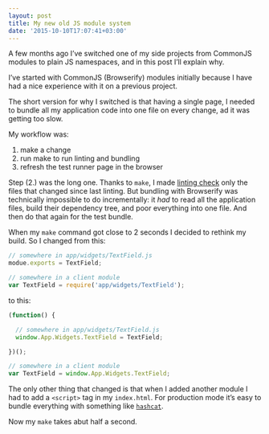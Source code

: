 ```yaml
---
layout: post
title: My new old JS module system
date: '2015-10-10T17:07:41+03:00'
---
```

A few months ago I’ve switched one of my side projects from CommonJS
modules to plain JS namespaces, and in this post I’ll explain why.

I’ve started with CommonJS (Browserify) modules initially because I have
had a nice experience with it on a previous project.

The short version for why I switched is that having a single page, I
needed to bundle all my application code into one file on every change,
ad it was getting too slow.

My workflow was:

1. make a change
2. run make to run linting and bundling
3. refresh the test runner page in the browser

Step (2.) was the long one. Thanks to `make`, I made
[linting check](https://github.com/gurdiga/xo/tree/2e5bd103ff1f8528ce8ad3c27eb5d0ef8930de79/makefiles/lint)
only the files that changed since last linting. But bundling with
Browserify was technically impossible to do incrementally: it _had_ to
read all the application files, build their dependency tree, and poor
everything into one file. And then do that again for the test bundle.

When my `make` command got close to 2  seconds I decided to rethink my
build. So I changed from this:

```js
// somewhere in app/widgets/TextField.js
modue.exports = TextField;

// somewhere in a client module
var TextField = require('app/widgets/TextField');
```

to this:

```js
(function() {

  // somewhere in app/widgets/TextField.js
  window.App.Widgets.TextField = TextField;

})();

// somewhere in a client module
var TextField = window.App.Widgets.TextField;
```

The only other thing that changed is that when I added another module I
had to add a `<script>` tag in my `index.html`. For production mode it’s
easy to bundle everything with something like
[`hashcat`](https://www.npmjs.com/package/hashcat).

Now my `make` takes abut half a second.
